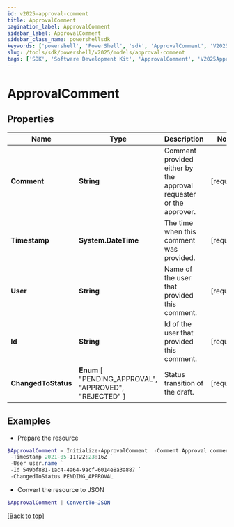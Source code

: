 ```yaml
---
id: v2025-approval-comment
title: ApprovalComment
pagination_label: ApprovalComment
sidebar_label: ApprovalComment
sidebar_class_name: powershellsdk
keywords: ['powershell', 'PowerShell', 'sdk', 'ApprovalComment', 'V2025ApprovalComment'] 
slug: /tools/sdk/powershell/v2025/models/approval-comment
tags: ['SDK', 'Software Development Kit', 'ApprovalComment', 'V2025ApprovalComment']
---
```



# ApprovalComment

## Properties

Name | Type | Description | Notes
------------ | ------------- | ------------- | -------------
**Comment** | **String** | Comment provided either by the approval requester or the approver. | [required]
**Timestamp** | **System.DateTime** | The time when this comment was provided. | [required]
**User** | **String** | Name of the user that provided this comment. | [required]
**Id** | **String** | Id of the user that provided this comment. | [required]
**ChangedToStatus** |  **Enum** [  "PENDING_APPROVAL",    "APPROVED",    "REJECTED" ] | Status transition of the draft. | [required]

## Examples

- Prepare the resource
```powershell
$ApprovalComment = Initialize-ApprovalComment  -Comment Approval comment `
 -Timestamp 2021-05-11T22:23:16Z `
 -User user.name `
 -Id 549bf881-1ac4-4a64-9acf-6014e8a3a887 `
 -ChangedToStatus PENDING_APPROVAL
```

- Convert the resource to JSON
```powershell
$ApprovalComment | ConvertTo-JSON
```


[[Back to top]](#) 

